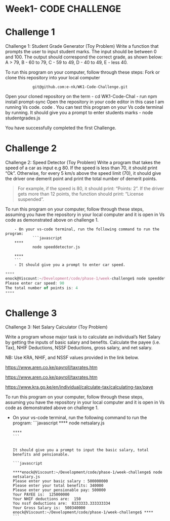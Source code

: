 # Week1- CODE CHALLENGE
<h1>Challenge 1</h1>
Challenge 1: Student Grade Generator (Toy Problem)
Write a function that prompts the user to input student marks. The input should be between 0 and 100. The output should correspond the correct grade, as shown below: 
        A > 79, B - 60 to 79, C -  59 to 49, D - 40 to 49, E - less 40.

To run this program on your computer, follow through these steps:
Fork or clone this repository into your local computer

                git@github.com:e-nk/WK1-Code-Challenge.git
      
    
Open your cloned repository on the term
                - cd WK1-Code-Chal
                - run npm install prompt-sync
Open the repository in your code editor in this case I am running Vs code.
                code .
You can test this program on your Vs code terminal by running. It should give you a prompt to enter students marks
                - node studentgrades.js
        
You have successfully completed the first Challenge.

<h1>Challenge 2 </h1>
Challenge 2: Speed Detector (Toy Problem)
Write a program that takes the speed of a car as input e.g 80. If the speed is less than 70, it should print “Ok”. Otherwise, for every 5 km/s above the speed limit (70), it should give the driver one demerit point and print the total number of demerit points.

   > For example, if the speed is 80, it should print: “Points: 2”. If the driver gets more than 12 points, the function should print: “License suspended”.

To run this program on your computer, follow through these steps, assuming you have the repository in your local computer and it is open in Vs code as demonstrated above on challenge 1.

        - On your vs-code terminal, run the following command to run the program:
                ```javascript
        ****
                node speeddetector.js

        ****
        ```
        - It should give you a prompt to enter car speed.
```javascript
****
enock@Viscount:~/Development/code/phase-1/week-challenge$ node speeddetector.js
Please enter car speed: 90
The total number of points is: 4
****
```
   
<h1>Challenge 3 </h1>

Challenge 3: Net Salary Calculator (Toy Problem)

Write a program whose major task is to calculate an individual’s Net Salary by getting the inputs of basic salary and benefits. Calculate the payee (i.e. Tax), NHIF Deductions, NSSF Deductions, gross salary, and net salary. 

NB: Use KRA, NHIF, and NSSF values provided in the link below.

https://www.aren.co.ke/payroll/taxrates.htm 

https://www.aren.co.ke/payroll/taxrates.htm

https://www.kra.go.ke/en/individual/calculate-tax/calculating-tax/paye


To run this program on your computer, follow through these steps, assuming you have the repository in your local computer and it is open in Vs code as demonstrated above on challenge 1.

  - On your vs-code terminal, run the following command to run the program:
                ```javascript
        ****
                node netsalary.js

        ****
        ```


        It should give you a prompt to input the basic salary, total benefits and pensionable.

        ```javascript
       
        ****enock@Viscount:~/Development/code/phase-1/week-challenge$ node netsalary.js
        Please enter your basic salary : 500000000
        Please enter your total benefits: 340000
        Please enter your pensionable pay: 500000
        Your PAYEE is:  125000000
        Your NHIF deductions are:  150
        You nssf deductions are:  8333333.333333334
        Your Gross Salary is:  500340000
        enock@Viscount:~/Development/code/phase-1/week-challenge$ ****
        ```

